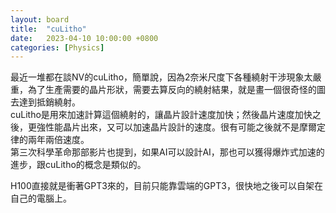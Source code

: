 ```yaml
---
layout: board
title:  "cuLitho"
date:   2023-04-10 10:00:00 +0800
categories: [Physics]
---
```


最近一堆都在談NV的cuLitho，簡單說，因為2奈米尺度下各種繞射干涉現象太嚴重，為了生產需要的晶片形狀，需要去算反向的繞射結果，就是畫一個很奇怪的圖去達到抵銷繞射。  
cuLitho是用來加速計算這個繞射的，讓晶片設計速度加快；然後晶片速度加快之後，更強性能晶片出來，又可以加速晶片設計的速度。很有可能之後就不是摩爾定律的兩年兩倍速度。  
第三次科學革命那部影片也提到，如果AI可以設計AI，那也可以獲得爆炸式加速的進步，跟cuLitho的概念是類似的。

H100直接就是衝著GPT3來的，目前只能靠雲端的GPT3，很快地之後可以自架在自己的電腦上。